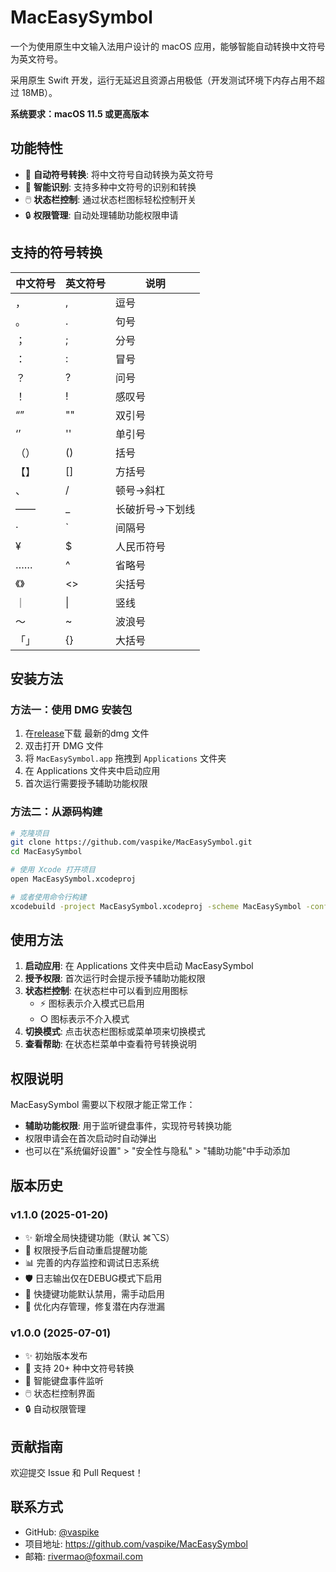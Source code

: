 # MacEasySymbol

一个为使用原生中文输入法用户设计的 macOS 应用，能够智能自动转换中文符号为英文符号。

采用原生 Swift 开发，运行无延迟且资源占用极低（开发测试环境下内存占用不超过 18MB）。

**系统要求：macOS 11.5 或更高版本**

## 功能特性

- 🔄 **自动符号转换**: 将中文符号自动转换为英文符号
- 🎯 **智能识别**: 支持多种中文符号的识别和转换
- 🖱️ **状态栏控制**: 通过状态栏图标轻松控制开关
- 🔒 **权限管理**: 自动处理辅助功能权限申请

## 支持的符号转换

| 中文符号 | 英文符号 | 说明 |
|---------|---------|------|
| ， | , | 逗号 |
| 。 | . | 句号 |
| ； | ; | 分号 |
| ： | : | 冒号 |
| ？ | ? | 问号 |
| ！ | ! | 感叹号 |
| “” | "" | 双引号 |
| ‘’ | '' | 单引号 |
| （） | () | 括号 |
| 【】 | [] | 方括号 |
| 、 | / | 顿号→斜杠 |
| —— | _ | 长破折号→下划线 |
| · | ` | 间隔号 |
| ¥ | $ | 人民币符号 |
| …… | ^ | 省略号 |
| 《》 | <> | 尖括号 |
| ｜ | \| | 竖线 |
| ～ | ~ | 波浪号 |
| 「」 | {} | 大括号 |

## 安装方法

### 方法一：使用 DMG 安装包

1. 在[release](https://github.com/vaspike/MacEasySymbol/releases)下载 最新的dmg 文件
2. 双击打开 DMG 文件
3. 将 `MacEasySymbol.app` 拖拽到 `Applications` 文件夹
4. 在 Applications 文件夹中启动应用
5. 首次运行需要授予辅助功能权限

### 方法二：从源码构建

```bash
# 克隆项目
git clone https://github.com/vaspike/MacEasySymbol.git
cd MacEasySymbol

# 使用 Xcode 打开项目
open MacEasySymbol.xcodeproj

# 或者使用命令行构建
xcodebuild -project MacEasySymbol.xcodeproj -scheme MacEasySymbol -configuration Release
```

## 使用方法

1. **启动应用**: 在 Applications 文件夹中启动 MacEasySymbol
2. **授予权限**: 首次运行时会提示授予辅助功能权限
3. **状态栏控制**: 在状态栏中可以看到应用图标
   - ⚡ 图标表示介入模式已启用
   - ○ 图标表示不介入模式
4. **切换模式**: 点击状态栏图标或菜单项来切换模式
5. **查看帮助**: 在状态栏菜单中查看符号转换说明

## 权限说明

MacEasySymbol 需要以下权限才能正常工作：

- **辅助功能权限**: 用于监听键盘事件，实现符号转换功能
- 权限申请会在首次启动时自动弹出
- 也可以在"系统偏好设置" > "安全性与隐私" > "辅助功能"中手动添加


## 版本历史

### v1.1.0 (2025-01-20)
- ✨ 新增全局快捷键功能（默认 ⌘⌥S）
- 🔄 权限授予后自动重启提醒功能
- 📊 完善的内存监控和调试日志系统
- 🛡️ 日志输出仅在DEBUG模式下启用
- 🎯 快捷键功能默认禁用，需手动启用
- 🧹 优化内存管理，修复潜在内存泄漏

### v1.0.0 (2025-07-01)
- ✨ 初始版本发布
- 🔄 支持 20+ 种中文符号转换
- 🎯 智能键盘事件监听
- 🖱️ 状态栏控制界面
- 🔒 自动权限管理



## 贡献指南

欢迎提交 Issue 和 Pull Request！


## 联系方式

- GitHub: [@vaspike](https://github.com/vaspike)
- 项目地址: https://github.com/vaspike/MacEasySymbol
- 邮箱: [rivermao@foxmail.com](mailto:rivermao@foxmail.com)
